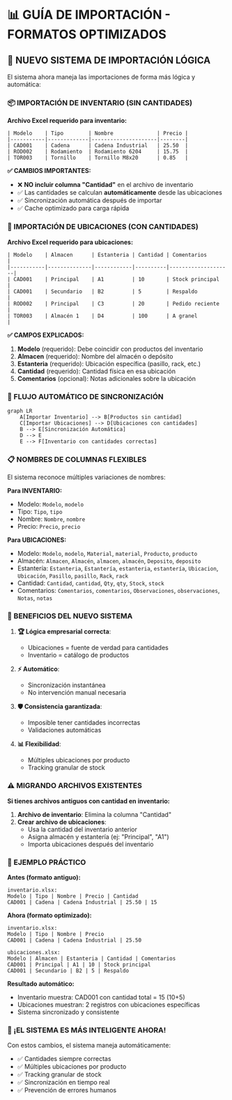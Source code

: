 # 📊 GUÍA DE IMPORTACIÓN - FORMATOS OPTIMIZADOS

## 🎯 NUEVO SISTEMA DE IMPORTACIÓN LÓGICA

El sistema ahora maneja las importaciones de forma más lógica y automática:

### 📦 IMPORTACIÓN DE INVENTARIO (SIN CANTIDADES)

**Archivo Excel requerido para inventario:**
```
| Modelo    | Tipo        | Nombre              | Precio |
|-----------|-------------|---------------------|--------|
| CAD001    | Cadena      | Cadena Industrial   | 25.50  |
| ROD002    | Rodamiento  | Rodamiento 6204     | 15.75  |
| TOR003    | Tornillo    | Tornillo M8x20      | 0.85   |
```

**✅ CAMBIOS IMPORTANTES:**
- ❌ **NO incluir columna "Cantidad"** en el archivo de inventario
- ✅ Las cantidades se calculan **automáticamente** desde las ubicaciones
- ✅ Sincronización automática después de importar
- ✅ Cache optimizado para carga rápida

### 🏢 IMPORTACIÓN DE UBICACIONES (CON CANTIDADES)

**Archivo Excel requerido para ubicaciones:**
```
| Modelo    | Almacen      | Estanteria | Cantidad | Comentarios        |
|-----------|--------------|------------|----------|--------------------|
| CAD001    | Principal    | A1         | 10       | Stock principal    |
| CAD001    | Secundario   | B2         | 5        | Respaldo          |
| ROD002    | Principal    | C3         | 20       | Pedido reciente   |
| TOR003    | Almacén 1    | D4         | 100      | A granel          |
```

**✅ CAMPOS EXPLICADOS:**

1. **Modelo** (requerido): Debe coincidir con productos del inventario
2. **Almacen** (requerido): Nombre del almacén o depósito
3. **Estanteria** (requerido): Ubicación específica (pasillo, rack, etc.)
4. **Cantidad** (requerido): Cantidad física en esa ubicación
5. **Comentarios** (opcional): Notas adicionales sobre la ubicación

### 🔄 FLUJO AUTOMÁTICO DE SINCRONIZACIÓN

```mermaid
graph LR
    A[Importar Inventario] --> B[Productos sin cantidad]
    C[Importar Ubicaciones] --> D[Ubicaciones con cantidades]
    B --> E[Sincronización Automática]
    D --> E
    E --> F[Inventario con cantidades correctas]
```

### 📋 NOMBRES DE COLUMNAS FLEXIBLES

El sistema reconoce múltiples variaciones de nombres:

**Para INVENTARIO:**
- Modelo: `Modelo`, `modelo`
- Tipo: `Tipo`, `tipo`
- Nombre: `Nombre`, `nombre`
- Precio: `Precio`, `precio`

**Para UBICACIONES:**
- Modelo: `Modelo`, `modelo`, `Material`, `material`, `Producto`, `producto`
- Almacén: `Almacen`, `Almacén`, `almacen`, `almacén`, `Deposito`, `deposito`
- Estantería: `Estanteria`, `Estantería`, `estanteria`, `estantería`, `Ubicacion`, `Ubicación`, `Pasillo`, `pasillo`, `Rack`, `rack`
- Cantidad: `Cantidad`, `cantidad`, `Qty`, `qty`, `Stock`, `stock`
- Comentarios: `Comentarios`, `comentarios`, `Observaciones`, `observaciones`, `Notas`, `notas`

### 🎯 BENEFICIOS DEL NUEVO SISTEMA

1. **🏆 Lógica empresarial correcta**: 
   - Ubicaciones = fuente de verdad para cantidades
   - Inventario = catálogo de productos

2. **⚡ Automático**: 
   - Sincronización instantánea
   - No intervención manual necesaria

3. **🛡️ Consistencia garantizada**: 
   - Imposible tener cantidades incorrectas
   - Validaciones automáticas

4. **📊 Flexibilidad**: 
   - Múltiples ubicaciones por producto
   - Tracking granular de stock

### ⚠️ MIGRANDO ARCHIVOS EXISTENTES

**Si tienes archivos antiguos con cantidad en inventario:**

1. **Archivo de inventario**: Elimina la columna "Cantidad"
2. **Crear archivo de ubicaciones**: 
   - Usa la cantidad del inventario anterior
   - Asigna almacén y estantería (ej: "Principal", "A1")
   - Importa ubicaciones después del inventario

### 📝 EJEMPLO PRÁCTICO

**Antes (formato antiguo):**
```
inventario.xlsx:
Modelo | Tipo | Nombre | Precio | Cantidad
CAD001 | Cadena | Cadena Industrial | 25.50 | 15
```

**Ahora (formato optimizado):**
```
inventario.xlsx:
Modelo | Tipo | Nombre | Precio
CAD001 | Cadena | Cadena Industrial | 25.50

ubicaciones.xlsx:
Modelo | Almacen | Estanteria | Cantidad | Comentarios
CAD001 | Principal | A1 | 10 | Stock principal
CAD001 | Secundario | B2 | 5 | Respaldo
```

**Resultado automático:**
- Inventario muestra: CAD001 con cantidad total = 15 (10+5)
- Ubicaciones muestran: 2 registros con ubicaciones específicas
- Sistema sincronizado y consistente

### 🚀 ¡EL SISTEMA ES MÁS INTELIGENTE AHORA!

Con estos cambios, el sistema maneja automáticamente:
- ✅ Cantidades siempre correctas
- ✅ Múltiples ubicaciones por producto  
- ✅ Tracking granular de stock
- ✅ Sincronización en tiempo real
- ✅ Prevención de errores humanos

